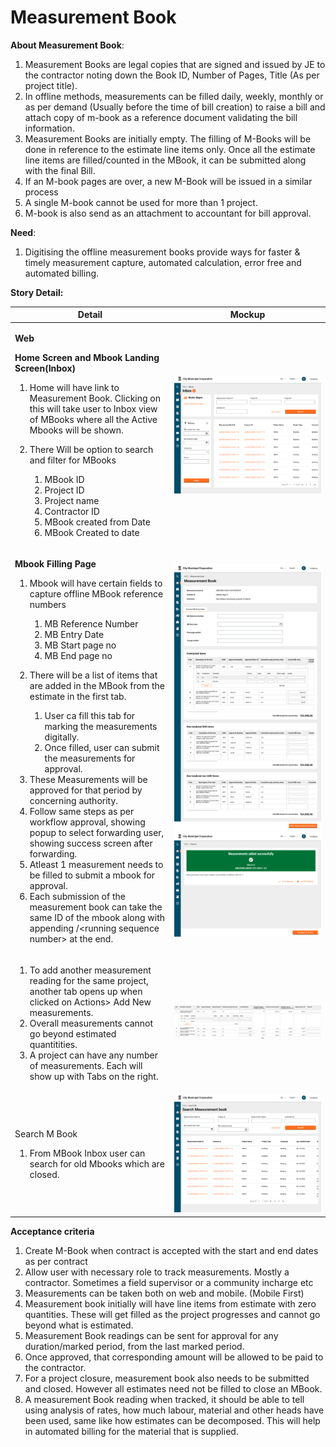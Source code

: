 # Measurement Book

**About Measurement Book**:

1. Measurement Books are legal copies that are signed and issued by JE to the contractor noting down the Book ID, Number of Pages, Title (As per project title).
2. In offline methods, measurements can be filled daily, weekly, monthly or as per demand (Usually before the time of bill creation) to raise a bill and attach copy of m-book as a reference document validating the bill information.
3. Measurement Books are initially empty. The filling of M-Books will be done in reference to the estimate line items only. Once all the estimate line items are filled/counted in the MBook, it can be submitted along with the final Bill.
4. If an M-book pages are over, a new M-Book will be issued in a similar process
5. A single M-book cannot be used for more than 1 project.
6. M-book is also send as an attachment to accountant for bill approval.

**Need**:

1. Digitising the offline measurement books provide ways for faster & timely measurement capture, automated calculation, error free and automated billing.

**Story Detail:**

| **Detail**                                                                                                                                                                                                                                                                                                                                                                                                                                                                                                                                                                                                                                                                                                                                                                                                                                                                                                                                                                             | **Mockup**                                                                                   |
| -------------------------------------------------------------------------------------------------------------------------------------------------------------------------------------------------------------------------------------------------------------------------------------------------------------------------------------------------------------------------------------------------------------------------------------------------------------------------------------------------------------------------------------------------------------------------------------------------------------------------------------------------------------------------------------------------------------------------------------------------------------------------------------------------------------------------------------------------------------------------------------------------------------------------------------------------------------------------------------- | -------------------------------------------------------------------------------------------- |
| <p><strong>Web</strong></p><p><strong>Home Screen and Mbook Landing Screen(Inbox)</strong></p><ol><li>Home will have link to Measurement Book. Clicking on this will take user to Inbox view of MBooks where all the Active Mbooks will be shown.</li><li><p>There Will be option to search and filter for MBooks</p><ol><li>MBook ID</li><li>Project ID</li><li>Project name</li><li>Contractor ID</li><li>MBook created from Date</li><li>MBook Created to date</li></ol></li></ol>                                                                                                                                                                                                                                                                                                                                                                                                                                                                                                  | ![](<../../../.gitbook/assets/image (2) (3).png>)                                            |
| <p><strong>Mbook Filling Page</strong></p><ol><li><p>Mbook will have certain fields to capture offline MBook reference numbers</p><ol><li>MB Reference Number</li><li>MB Entry Date</li><li>MB Start page no</li><li>MB End page no</li></ol></li><li><p>There will be a list of items that are added in the MBook from the estimate in the first tab.</p><ol><li>User ca fill this tab for marking the measurements digitally.</li><li>Once filled, user can submit the measurements for approval.</li></ol></li><li>These Measurements will be approved for that period by concerning authority.</li><li>Follow same steps as per workflow approval, showing popup to select forwarding user, showing success screen after forwarding.</li><li>Atleast 1 measurement needs to be filled to submit a mbook for approval.</li><li>Each submission of the measurement book can take the same ID of the mbook along with appending /&#x3C;running sequence number> at the end.</li></ol> | ![](<../../../.gitbook/assets/image (25).png>)![](<../../../.gitbook/assets/image (40).png>) |
| <ol><li>To add another measurement reading for the same project, another tab opens up when clicked on Actions> Add New measurements.</li><li>Overall measurements cannot go beyond estimated quantitities.</li><li>A project can have any number of measurements. Each will show up with Tabs on the right.</li></ol>                                                                                                                                                                                                                                                                                                                                                                                                                                                                                                                                                                                                                                                                  | ![](<../../../.gitbook/assets/image (16).png>)                                               |
| <p>Search M Book</p><ol><li>From MBook Inbox user can search for old Mbooks which are closed.</li></ol>                                                                                                                                                                                                                                                                                                                                                                                                                                                                                                                                                                                                                                                                                                                                                                                                                                                                                | ![](<../../../.gitbook/assets/image (30).png>)                                               |

**Acceptance criteria**

1. Create M-Book when contract is accepted with the start and end dates as per contract
2. Allow user with necessary role to track measurements. Mostly a contractor. Sometimes a field supervisor or a community incharge etc
3. Measurements can be taken both on web and mobile. (Mobile First)
4. Measurement book initially will have line items from estimate with zero quantities. These will get filled as the project progresses and cannot go beyond what is estimated.
5. Measurement Book readings can be sent for approval for any duration/marked period, from the last marked period.
6. Once approved, that corresponding amount will be allowed to be paid to the contractor.
7. For a project closure, measurement book also needs to be submitted and closed. However all estimates need not be filled to close an MBook.
8. A measurement Book reading when tracked, it should be able to tell using analysis of rates, how much labour, material and other heads have been used, same like how estimates can be decomposed. This will help in automated billing for the material that is supplied.
